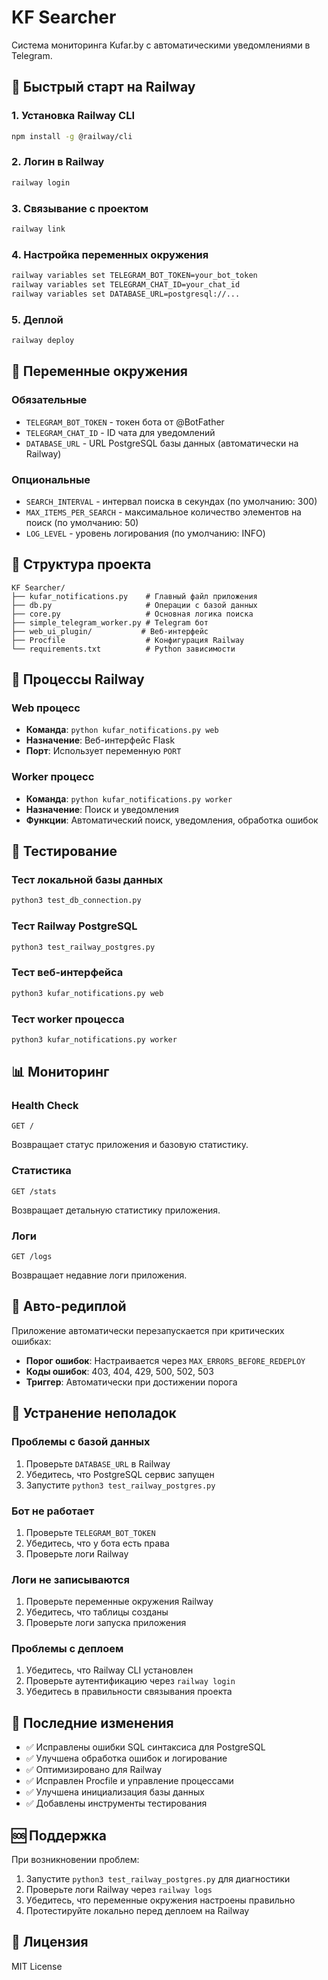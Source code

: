 # KF Searcher

Система мониторинга Kufar.by с автоматическими уведомлениями в Telegram.

## 🚀 Быстрый старт на Railway

### 1. Установка Railway CLI
```bash
npm install -g @railway/cli
```

### 2. Логин в Railway
```bash
railway login
```

### 3. Связывание с проектом
```bash
railway link
```

### 4. Настройка переменных окружения
```bash
railway variables set TELEGRAM_BOT_TOKEN=your_bot_token
railway variables set TELEGRAM_CHAT_ID=your_chat_id
railway variables set DATABASE_URL=postgresql://...
```

### 5. Деплой
```bash
railway deploy
```

## 🔧 Переменные окружения

### Обязательные
- `TELEGRAM_BOT_TOKEN` - токен бота от @BotFather
- `TELEGRAM_CHAT_ID` - ID чата для уведомлений
- `DATABASE_URL` - URL PostgreSQL базы данных (автоматически на Railway)

### Опциональные
- `SEARCH_INTERVAL` - интервал поиска в секундах (по умолчанию: 300)
- `MAX_ITEMS_PER_SEARCH` - максимальное количество элементов на поиск (по умолчанию: 50)
- `LOG_LEVEL` - уровень логирования (по умолчанию: INFO)

## 📁 Структура проекта

```
KF Searcher/
├── kufar_notifications.py    # Главный файл приложения
├── db.py                     # Операции с базой данных
├── core.py                   # Основная логика поиска
├── simple_telegram_worker.py # Telegram бот
├── web_ui_plugin/           # Веб-интерфейс
├── Procfile                  # Конфигурация Railway
└── requirements.txt          # Python зависимости
```

## 🚦 Процессы Railway

### Web процесс
- **Команда**: `python kufar_notifications.py web`
- **Назначение**: Веб-интерфейс Flask
- **Порт**: Использует переменную `PORT`

### Worker процесс
- **Команда**: `python kufar_notifications.py worker`
- **Назначение**: Поиск и уведомления
- **Функции**: Автоматический поиск, уведомления, обработка ошибок

## 🧪 Тестирование

### Тест локальной базы данных
```bash
python3 test_db_connection.py
```

### Тест Railway PostgreSQL
```bash
python3 test_railway_postgres.py
```

### Тест веб-интерфейса
```bash
python3 kufar_notifications.py web
```

### Тест worker процесса
```bash
python3 kufar_notifications.py worker
```

## 📊 Мониторинг

### Health Check
```
GET /
```
Возвращает статус приложения и базовую статистику.

### Статистика
```
GET /stats
```
Возвращает детальную статистику приложения.

### Логи
```
GET /logs
```
Возвращает недавние логи приложения.

## 🔄 Авто-редиплой

Приложение автоматически перезапускается при критических ошибках:

- **Порог ошибок**: Настраивается через `MAX_ERRORS_BEFORE_REDEPLOY`
- **Коды ошибок**: 403, 404, 429, 500, 502, 503
- **Триггер**: Автоматически при достижении порога

## 🐛 Устранение неполадок

### Проблемы с базой данных
1. Проверьте `DATABASE_URL` в Railway
2. Убедитесь, что PostgreSQL сервис запущен
3. Запустите `python3 test_railway_postgres.py`

### Бот не работает
1. Проверьте `TELEGRAM_BOT_TOKEN`
2. Убедитесь, что у бота есть права
3. Проверьте логи Railway

### Логи не записываются
1. Проверьте переменные окружения Railway
2. Убедитесь, что таблицы созданы
3. Проверьте логи запуска приложения

### Проблемы с деплоем
1. Убедитесь, что Railway CLI установлен
2. Проверьте аутентификацию через `railway login`
3. Убедитесь в правильности связывания проекта

## 📝 Последние изменения

- ✅ Исправлены ошибки SQL синтаксиса для PostgreSQL
- ✅ Улучшена обработка ошибок и логирование
- ✅ Оптимизировано для Railway
- ✅ Исправлен Procfile и управление процессами
- ✅ Улучшена инициализация базы данных
- ✅ Добавлены инструменты тестирования

## 🆘 Поддержка

При возникновении проблем:

1. Запустите `python3 test_railway_postgres.py` для диагностики
2. Проверьте логи Railway через `railway logs`
3. Убедитесь, что переменные окружения настроены правильно
4. Протестируйте локально перед деплоем на Railway

## 📄 Лицензия

MIT License
